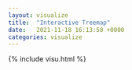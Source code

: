 ```yaml
---
layout: visualize
title:  "Interactive Treemap"
date:   2021-11-18 16:13:58 +0000
categories: visualize
---
```


{% include visu.html %}